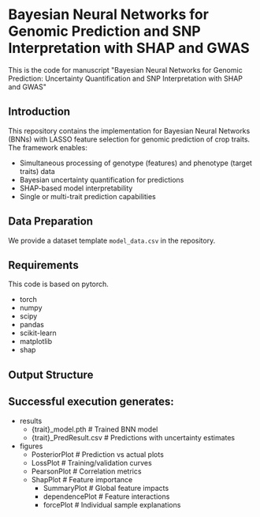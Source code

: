 # Bayesian Neural Networks for Genomic Prediction and SNP Interpretation with SHAP and GWAS
This is the code for manuscript "Bayesian Neural Networks for Genomic Prediction: Uncertainty Quantification and SNP Interpretation with SHAP and GWAS"

## Introduction
This repository contains the implementation for Bayesian Neural Networks (BNNs) with LASSO feature selection for genomic prediction of crop traits. The framework enables:
- Simultaneous processing of genotype (features) and phenotype (target traits) data
- Bayesian uncertainty quantification for predictions
- SHAP-based model interpretability
- Single or multi-trait prediction capabilities


## Data Preparation
We provide a dataset template `model_data.csv` in the repository. 

## Requirements
This code is based on pytorch.

- torch
- numpy
- scipy
- pandas
- scikit-learn
- matplotlib
- shap

## Output Structure
  ## Successful execution generates:
- results
  - {trait}_model.pth            # Trained BNN model
  - {trait}_PredResult.csv      # Predictions with uncertainty estimates
- figures
  - PosteriorPlot               # Prediction vs actual plots
  - LossPlot                    # Training/validation curves
  - PearsonPlot                 # Correlation metrics
  - ShapPlot                    # Feature importance
    - SummaryPlot                # Global feature impacts
    - dependencePlot             # Feature interactions
    - forcePlot                  # Individual sample explanations
